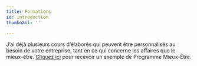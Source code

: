 ```yaml
---
title: Formations
id: introduction
thumbnail: ''

---
```

J’ai déjà plusieurs cours d’élaborés qui peuvent être personnalisés au besoin de votre entreprise, tant en ce qui concerne les affaires que le mieux-être. [Cliquez ici](https://cours.nancybilodeau.com/programmemieuxetre) pour recevoir un exemple de Programme Mieux-Être.